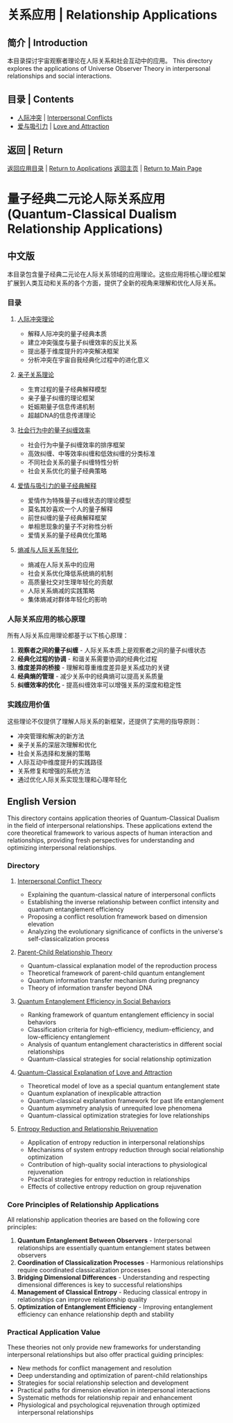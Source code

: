 # 关系应用 | Relationship Applications

## 简介 | Introduction

本目录探讨宇宙观察者理论在人际关系和社会互动中的应用。
This directory explores the applications of Universe Observer Theory in interpersonal relationships and social interactions.

## 目录 | Contents

- [人际冲突](./interpersonal_conflicts.md) | [Interpersonal Conflicts](./interpersonal_conflicts.md)
- [爱与吸引力](./love_attraction.md) | [Love and Attraction](./love_attraction.md)

## 返回 | Return

[返回应用目录](../README.md) | [Return to Applications](../README.md)
[返回主页](../../README.md) | [Return to Main Page](../../README.md)

# 量子经典二元论人际关系应用 (Quantum-Classical Dualism Relationship Applications)

## 中文版

本目录包含量子经典二元论在人际关系领域的应用理论。这些应用将核心理论框架扩展到人类互动和关系的各个方面，提供了全新的视角来理解和优化人际关系。

### 目录

1. [人际冲突理论](interpersonal_conflicts.md)
   - 解释人际冲突的量子经典本质
   - 建立冲突强度与量子纠缠效率的反比关系
   - 提出基于维度提升的冲突解决框架
   - 分析冲突在宇宙自我经典化过程中的进化意义

2. [亲子关系理论](parent_child.md)
   - 生育过程的量子经典解释模型
   - 亲子量子纠缠的理论框架
   - 妊娠期量子信息传递机制
   - 超越DNA的信息传递理论

3. [社会行为中的量子纠缠效率](social_entanglement.md)
   - 社会行为中量子纠缠效率的排序框架
   - 高效纠缠、中等效率纠缠和低效纠缠的分类标准
   - 不同社会关系的量子纠缠特性分析
   - 社会关系优化的量子经典策略

4. [爱情与吸引力的量子经典解释](love_attraction.md)
   - 爱情作为特殊量子纠缠状态的理论模型
   - 莫名其妙喜欢一个人的量子解释
   - 前世纠缠的量子经典解释框架
   - 单相思现象的量子不对称性分析
   - 爱情关系的量子经典优化策略

5. [熵减与人际关系年轻化](../observer_theory/entropy_reduction_rejuvenation.md)
   - 熵减在人际关系中的应用
   - 社会关系优化降低系统熵的机制
   - 高质量社交对生理年轻化的贡献
   - 人际关系熵减的实践策略
   - 集体熵减对群体年轻化的影响

### 人际关系应用的核心原理

所有人际关系应用理论都基于以下核心原理：

1. **观察者之间的量子纠缠** - 人际关系本质上是观察者之间的量子纠缠状态
2. **经典化过程的协调** - 和谐关系需要协调的经典化过程
3. **维度差异的桥接** - 理解和尊重维度差异是关系成功的关键
4. **经典熵的管理** - 减少关系中的经典熵可以提高关系质量
5. **纠缠效率的优化** - 提高纠缠效率可以增强关系的深度和稳定性

### 实践应用价值

这些理论不仅提供了理解人际关系的新框架，还提供了实用的指导原则：

- 冲突管理和解决的新方法
- 亲子关系的深层次理解和优化
- 社会关系选择和发展的策略
- 人际互动中维度提升的实践路径
- 关系修复和增强的系统方法
- 通过优化人际关系实现生理和心理年轻化

## English Version

This directory contains application theories of Quantum-Classical Dualism in the field of interpersonal relationships. These applications extend the core theoretical framework to various aspects of human interaction and relationships, providing fresh perspectives for understanding and optimizing interpersonal relationships.

### Directory

1. [Interpersonal Conflict Theory](interpersonal_conflicts.md)
   - Explaining the quantum-classical nature of interpersonal conflicts
   - Establishing the inverse relationship between conflict intensity and quantum entanglement efficiency
   - Proposing a conflict resolution framework based on dimension elevation
   - Analyzing the evolutionary significance of conflicts in the universe's self-classicalization process

2. [Parent-Child Relationship Theory](parent_child.md)
   - Quantum-classical explanation model of the reproduction process
   - Theoretical framework of parent-child quantum entanglement
   - Quantum information transfer mechanism during pregnancy
   - Theory of information transfer beyond DNA

3. [Quantum Entanglement Efficiency in Social Behaviors](social_entanglement.md)
   - Ranking framework of quantum entanglement efficiency in social behaviors
   - Classification criteria for high-efficiency, medium-efficiency, and low-efficiency entanglement
   - Analysis of quantum entanglement characteristics in different social relationships
   - Quantum-classical strategies for social relationship optimization

4. [Quantum-Classical Explanation of Love and Attraction](love_attraction.md)
   - Theoretical model of love as a special quantum entanglement state
   - Quantum explanation of inexplicable attraction
   - Quantum-classical explanation framework for past life entanglement
   - Quantum asymmetry analysis of unrequited love phenomena
   - Quantum-classical optimization strategies for love relationships

5. [Entropy Reduction and Relationship Rejuvenation](../observer_theory/entropy_reduction_rejuvenation.md)
   - Application of entropy reduction in interpersonal relationships
   - Mechanisms of system entropy reduction through social relationship optimization
   - Contribution of high-quality social interactions to physiological rejuvenation
   - Practical strategies for entropy reduction in relationships
   - Effects of collective entropy reduction on group rejuvenation

### Core Principles of Relationship Applications

All relationship application theories are based on the following core principles:

1. **Quantum Entanglement Between Observers** - Interpersonal relationships are essentially quantum entanglement states between observers
2. **Coordination of Classicalization Processes** - Harmonious relationships require coordinated classicalization processes
3. **Bridging Dimensional Differences** - Understanding and respecting dimensional differences is key to successful relationships
4. **Management of Classical Entropy** - Reducing classical entropy in relationships can improve relationship quality
5. **Optimization of Entanglement Efficiency** - Improving entanglement efficiency can enhance relationship depth and stability

### Practical Application Value

These theories not only provide new frameworks for understanding interpersonal relationships but also offer practical guiding principles:

- New methods for conflict management and resolution
- Deep understanding and optimization of parent-child relationships
- Strategies for social relationship selection and development
- Practical paths for dimension elevation in interpersonal interactions
- Systematic methods for relationship repair and enhancement
- Physiological and psychological rejuvenation through optimized interpersonal relationships 